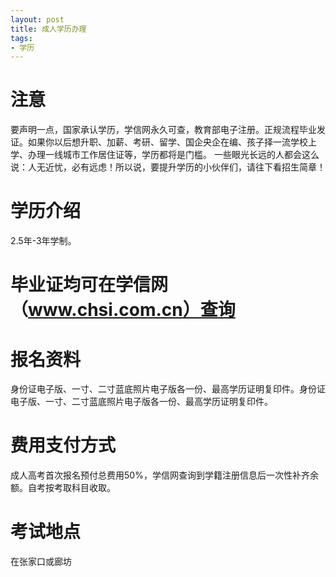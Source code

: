 ```yaml
---
layout: post
title: 成人学历办理
tags:
- 学历
---
```



# 注意
要声明一点，国家承认学历，学信网永久可查，教育部电子注册。正规流程毕业发证。如果你以后想升职、加薪、考研、留学、国企央企在编、孩子择一流学校上学、办理一线城市工作居住证等，学历都将是门槛。
一些眼光长远的人都会这么说：人无近忧，必有远虑！所以说，要提升学历的小伙伴们，请往下看招生简章！

# 学历介绍

2.5年-3年学制。

 
# 毕业证均可在学信网（www.chsi.com.cn）查询
# 报名资料
身份证电子版、一寸、二寸蓝底照片电子版各一份、最高学历证明复印件。身份证电子版、一寸、二寸蓝底照片电子版各一份、最高学历证明复印件。


# 费用支付方式
成人高考首次报名预付总费用50%，学信网查询到学籍注册信息后一次性补齐余额。自考按考取科目收取。

# 考试地点
在张家口或廊坊

